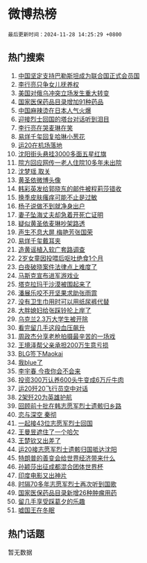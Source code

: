 # 微博热榜

`最后更新时间：2024-11-28 14:25:29 +0800`

## 热门搜索

1. [中国坚定支持巴勒斯坦成为联合国正式会员国](https://m.weibo.cn/search?containerid=100103type%3D1%26t%3D10%26q%3D%23%E4%B8%AD%E5%9B%BD%E5%9D%9A%E5%AE%9A%E6%94%AF%E6%8C%81%E5%B7%B4%E5%8B%92%E6%96%AF%E5%9D%A6%E6%88%90%E4%B8%BA%E8%81%94%E5%90%88%E5%9B%BD%E6%AD%A3%E5%BC%8F%E4%BC%9A%E5%91%98%E5%9B%BD%23&stream_entry_id=51&isnewpage=1&extparam=seat%3D1%26cate%3D10103%26q%3D%2523%25E4%25B8%25AD%25E5%259B%25BD%25E5%259D%259A%25E5%25AE%259A%25E6%2594%25AF%25E6%258C%2581%25E5%25B7%25B4%25E5%258B%2592%25E6%2596%25AF%25E5%259D%25A6%25E6%2588%2590%25E4%25B8%25BA%25E8%2581%2594%25E5%2590%2588%25E5%259B%25BD%25E6%25AD%25A3%25E5%25BC%258F%25E4%25BC%259A%25E5%2591%2598%25E5%259B%25BD%2523%26dgr%3D0%26filter_type%3Drealtimehot%26stream_entry_id%3D51%26pos%3D0%26c_type%3D51%26display_time%3D1732775128%26pre_seqid%3D17327751283790285586872)
1. [李行亮只争女儿抚养权](https://m.weibo.cn/search?containerid=100103type%3D1%26t%3D10%26q%3D%23%E6%9D%8E%E8%A1%8C%E4%BA%AE%E5%8F%AA%E4%BA%89%E5%A5%B3%E5%84%BF%E6%8A%9A%E5%85%BB%E6%9D%83%23&stream_entry_id=31&isnewpage=1&extparam=seat%3D1%26band_rank%3D1%26flag%3D1%26filter_type%3Drealtimehot%26lcate%3D5001%26pos%3D0%26cate%3D5001%26q%3D%2523%25E6%259D%258E%25E8%25A1%258C%25E4%25BA%25AE%25E5%258F%25AA%25E4%25BA%2589%25E5%25A5%25B3%25E5%2584%25BF%25E6%258A%259A%25E5%2585%25BB%25E6%259D%2583%2523%26dgr%3D0%26stream_entry_id%3D31%26realpos%3D1%26c_type%3D31%26display_time%3D1732775128%26pre_seqid%3D17327751283790285586872)
1. [美国对俄乌冲突立场发生重大转变](https://m.weibo.cn/search?containerid=100103type%3D1%26t%3D10%26q%3D%23%E7%BE%8E%E5%9B%BD%E5%AF%B9%E4%BF%84%E4%B9%8C%E5%86%B2%E7%AA%81%E7%AB%8B%E5%9C%BA%E5%8F%91%E7%94%9F%E9%87%8D%E5%A4%A7%E8%BD%AC%E5%8F%98%23&stream_entry_id=31&isnewpage=1&extparam=seat%3D1%26band_rank%3D2%26flag%3D0%26filter_type%3Drealtimehot%26lcate%3D5001%26pos%3D1%26cate%3D5001%26q%3D%2523%25E7%25BE%258E%25E5%259B%25BD%25E5%25AF%25B9%25E4%25BF%2584%25E4%25B9%258C%25E5%2586%25B2%25E7%25AA%2581%25E7%25AB%258B%25E5%259C%25BA%25E5%258F%2591%25E7%2594%259F%25E9%2587%258D%25E5%25A4%25A7%25E8%25BD%25AC%25E5%258F%2598%2523%26dgr%3D0%26stream_entry_id%3D31%26realpos%3D2%26c_type%3D31%26display_time%3D1732775128%26pre_seqid%3D17327751283790285586872)
1. [国家医保药品目录增加91种药品](https://m.weibo.cn/search?containerid=100103type%3D1%26t%3D10%26q%3D%23%E5%9B%BD%E5%AE%B6%E5%8C%BB%E4%BF%9D%E8%8D%AF%E5%93%81%E7%9B%AE%E5%BD%95%E5%A2%9E%E5%8A%A091%E7%A7%8D%E8%8D%AF%E5%93%81%23&stream_entry_id=31&isnewpage=1&extparam=seat%3D1%26band_rank%3D3%26flag%3D0%26filter_type%3Drealtimehot%26lcate%3D5001%26pos%3D2%26cate%3D5001%26q%3D%2523%25E5%259B%25BD%25E5%25AE%25B6%25E5%258C%25BB%25E4%25BF%259D%25E8%258D%25AF%25E5%2593%2581%25E7%259B%25AE%25E5%25BD%2595%25E5%25A2%259E%25E5%258A%25A091%25E7%25A7%258D%25E8%258D%25AF%25E5%2593%2581%2523%26dgr%3D0%26stream_entry_id%3D31%26realpos%3D3%26c_type%3D31%26display_time%3D1732775128%26pre_seqid%3D17327751283790285586872)
1. [中国麻辣烫在日本人气火爆](https://m.weibo.cn/search?containerid=100103type%3D1%26t%3D10%26q%3D%E4%B8%AD%E5%9B%BD%E9%BA%BB%E8%BE%A3%E7%83%AB%E5%9C%A8%E6%97%A5%E6%9C%AC%E4%BA%BA%E6%B0%94%E7%81%AB%E7%88%86&stream_entry_id=31&isnewpage=1&extparam=seat%3D1%26band_rank%3D4%26flag%3D0%26filter_type%3Drealtimehot%26lcate%3D5001%26pos%3D3%26cate%3D5001%26q%3D%25E4%25B8%25AD%25E5%259B%25BD%25E9%25BA%25BB%25E8%25BE%25A3%25E7%2583%25AB%25E5%259C%25A8%25E6%2597%25A5%25E6%259C%25AC%25E4%25BA%25BA%25E6%25B0%2594%25E7%2581%25AB%25E7%2588%2586%26dgr%3D0%26stream_entry_id%3D31%26realpos%3D4%26c_type%3D31%26display_time%3D1732775128%26pre_seqid%3D17327751283790285586872)
1. [迎接烈士回国的塔台对话听到泪目](https://m.weibo.cn/search?containerid=100103type%3D1%26t%3D10%26q%3D%23%E8%BF%8E%E6%8E%A5%E7%83%88%E5%A3%AB%E5%9B%9E%E5%9B%BD%E7%9A%84%E5%A1%94%E5%8F%B0%E5%AF%B9%E8%AF%9D%E5%90%AC%E5%88%B0%E6%B3%AA%E7%9B%AE%23&stream_entry_id=31&isnewpage=1&extparam=seat%3D1%26band_rank%3D5%26flag%3D0%26filter_type%3Drealtimehot%26lcate%3D5001%26pos%3D4%26cate%3D5001%26q%3D%2523%25E8%25BF%258E%25E6%258E%25A5%25E7%2583%2588%25E5%25A3%25AB%25E5%259B%259E%25E5%259B%25BD%25E7%259A%2584%25E5%25A1%2594%25E5%258F%25B0%25E5%25AF%25B9%25E8%25AF%259D%25E5%2590%25AC%25E5%2588%25B0%25E6%25B3%25AA%25E7%259B%25AE%2523%26dgr%3D0%26stream_entry_id%3D31%26realpos%3D5%26c_type%3D31%26display_time%3D1732775128%26pre_seqid%3D17327751283790285586872)
1. [李行亮在哭麦琳在笑](https://m.weibo.cn/search?containerid=100103type%3D1%26t%3D10%26q%3D%23%E6%9D%8E%E8%A1%8C%E4%BA%AE%E5%9C%A8%E5%93%AD%E9%BA%A6%E7%90%B3%E5%9C%A8%E7%AC%91%23&stream_entry_id=31&isnewpage=1&extparam=seat%3D1%26band_rank%3D6%26flag%3D1%26filter_type%3Drealtimehot%26lcate%3D5001%26pos%3D5%26cate%3D5001%26q%3D%2523%25E6%259D%258E%25E8%25A1%258C%25E4%25BA%25AE%25E5%259C%25A8%25E5%2593%25AD%25E9%25BA%25A6%25E7%2590%25B3%25E5%259C%25A8%25E7%25AC%2591%2523%26dgr%3D0%26stream_entry_id%3D31%26realpos%3D6%26c_type%3D31%26display_time%3D1732775128%26pre_seqid%3D17327751283790285586872)
1. [易烊千玺回复哈琳小葱花](https://m.weibo.cn/search?containerid=100103type%3D1%26t%3D10%26q%3D%23%E6%98%93%E7%83%8A%E5%8D%83%E7%8E%BA%E5%9B%9E%E5%A4%8D%E5%93%88%E7%90%B3%E5%B0%8F%E8%91%B1%E8%8A%B1%23&stream_entry_id=31&isnewpage=1&extparam=seat%3D1%26band_rank%3D7%26flag%3D1%26filter_type%3Drealtimehot%26lcate%3D5001%26pos%3D6%26cate%3D5001%26q%3D%2523%25E6%2598%2593%25E7%2583%258A%25E5%258D%2583%25E7%258E%25BA%25E5%259B%259E%25E5%25A4%258D%25E5%2593%2588%25E7%2590%25B3%25E5%25B0%258F%25E8%2591%25B1%25E8%258A%25B1%2523%26dgr%3D0%26stream_entry_id%3D31%26realpos%3D7%26c_type%3D31%26display_time%3D1732775128%26pre_seqid%3D17327751283790285586872)
1. [运20在机场落地](https://m.weibo.cn/search?containerid=100103type%3D1%26t%3D10%26q%3D%23%E8%BF%9020%E5%9C%A8%E6%9C%BA%E5%9C%BA%E8%90%BD%E5%9C%B0%23&stream_entry_id=31&isnewpage=1&extparam=seat%3D1%26band_rank%3D8%26flag%3D1%26filter_type%3Drealtimehot%26lcate%3D5001%26pos%3D7%26cate%3D5001%26q%3D%2523%25E8%25BF%259020%25E5%259C%25A8%25E6%259C%25BA%25E5%259C%25BA%25E8%2590%25BD%25E5%259C%25B0%2523%26dgr%3D0%26stream_entry_id%3D31%26realpos%3D8%26c_type%3D31%26display_time%3D1732775128%26pre_seqid%3D17327751283790285586872)
1. [沈阳街头悬挂3000多面五星红旗](https://m.weibo.cn/search?containerid=100103type%3D1%26t%3D10%26q%3D%23%E6%B2%88%E9%98%B3%E8%A1%97%E5%A4%B4%E6%82%AC%E6%8C%823000%E5%A4%9A%E9%9D%A2%E4%BA%94%E6%98%9F%E7%BA%A2%E6%97%97%23&stream_entry_id=31&isnewpage=1&extparam=seat%3D1%26band_rank%3D9%26flag%3D0%26filter_type%3Drealtimehot%26lcate%3D5001%26pos%3D8%26cate%3D5001%26q%3D%2523%25E6%25B2%2588%25E9%2598%25B3%25E8%25A1%2597%25E5%25A4%25B4%25E6%2582%25AC%25E6%258C%25823000%25E5%25A4%259A%25E9%259D%25A2%25E4%25BA%2594%25E6%2598%259F%25E7%25BA%25A2%25E6%2597%2597%2523%26dgr%3D0%26stream_entry_id%3D31%26realpos%3D9%26c_type%3D31%26display_time%3D1732775128%26pre_seqid%3D17327751283790285586872)
1. [院方回应网传一老人住院10多年未出院](https://m.weibo.cn/search?containerid=100103type%3D1%26t%3D10%26q%3D%23%E9%99%A2%E6%96%B9%E5%9B%9E%E5%BA%94%E7%BD%91%E4%BC%A0%E4%B8%80%E8%80%81%E4%BA%BA%E4%BD%8F%E9%99%A210%E5%A4%9A%E5%B9%B4%E6%9C%AA%E5%87%BA%E9%99%A2%23&stream_entry_id=31&isnewpage=1&extparam=seat%3D1%26band_rank%3D10%26flag%3D1%26filter_type%3Drealtimehot%26lcate%3D5001%26pos%3D9%26cate%3D5001%26q%3D%2523%25E9%2599%25A2%25E6%2596%25B9%25E5%259B%259E%25E5%25BA%2594%25E7%25BD%2591%25E4%25BC%25A0%25E4%25B8%2580%25E8%2580%2581%25E4%25BA%25BA%25E4%25BD%258F%25E9%2599%25A210%25E5%25A4%259A%25E5%25B9%25B4%25E6%259C%25AA%25E5%2587%25BA%25E9%2599%25A2%2523%26dgr%3D0%26stream_entry_id%3D31%26realpos%3D10%26c_type%3D31%26display_time%3D1732775128%26pre_seqid%3D17327751283790285586872)
1. [沈梦瑶 取关](https://m.weibo.cn/search?containerid=100103type%3D1%26t%3D10%26q%3D%E6%B2%88%E6%A2%A6%E7%91%B6+%E5%8F%96%E5%85%B3&stream_entry_id=31&isnewpage=1&extparam=seat%3D1%26band_rank%3D11%26flag%3D1%26filter_type%3Drealtimehot%26lcate%3D5001%26pos%3D10%26cate%3D5001%26q%3D%25E6%25B2%2588%25E6%25A2%25A6%25E7%2591%25B6%2520%25E5%258F%2596%25E5%2585%25B3%26dgr%3D0%26stream_entry_id%3D31%26realpos%3D11%26c_type%3D31%26display_time%3D1732775128%26pre_seqid%3D17327751283790285586872)
1. [黄圣依微博头像](https://m.weibo.cn/search?containerid=100103type%3D1%26t%3D10%26q%3D%E9%BB%84%E5%9C%A3%E4%BE%9D%E5%BE%AE%E5%8D%9A%E5%A4%B4%E5%83%8F&stream_entry_id=31&isnewpage=1&extparam=seat%3D1%26band_rank%3D12%26flag%3D1%26filter_type%3Drealtimehot%26lcate%3D5001%26pos%3D11%26cate%3D5001%26q%3D%25E9%25BB%2584%25E5%259C%25A3%25E4%25BE%259D%25E5%25BE%25AE%25E5%258D%259A%25E5%25A4%25B4%25E5%2583%258F%26dgr%3D0%26stream_entry_id%3D31%26realpos%3D12%26c_type%3D31%26display_time%3D1732775128%26pre_seqid%3D17327751283790285586872)
1. [韩彩英发给郭晓东的邮件被程莉莎错收](https://m.weibo.cn/search?containerid=100103type%3D1%26t%3D10%26q%3D%23%E9%9F%A9%E5%BD%A9%E8%8B%B1%E5%8F%91%E7%BB%99%E9%83%AD%E6%99%93%E4%B8%9C%E7%9A%84%E9%82%AE%E4%BB%B6%E8%A2%AB%E7%A8%8B%E8%8E%89%E8%8E%8E%E9%94%99%E6%94%B6%23&stream_entry_id=31&isnewpage=1&extparam=seat%3D1%26band_rank%3D13%26flag%3D1%26filter_type%3Drealtimehot%26lcate%3D5001%26pos%3D12%26cate%3D5001%26q%3D%2523%25E9%259F%25A9%25E5%25BD%25A9%25E8%258B%25B1%25E5%258F%2591%25E7%25BB%2599%25E9%2583%25AD%25E6%2599%2593%25E4%25B8%259C%25E7%259A%2584%25E9%2582%25AE%25E4%25BB%25B6%25E8%25A2%25AB%25E7%25A8%258B%25E8%258E%2589%25E8%258E%258E%25E9%2594%2599%25E6%2594%25B6%2523%26dgr%3D0%26stream_entry_id%3D31%26realpos%3D13%26c_type%3D31%26display_time%3D1732775128%26pre_seqid%3D17327751283790285586872)
1. [换季皮肤瘙痒可能不止是过敏](https://m.weibo.cn/search?containerid=100103type%3D1%26t%3D10%26q%3D%23%E6%8D%A2%E5%AD%A3%E7%9A%AE%E8%82%A4%E7%98%99%E7%97%92%E5%8F%AF%E8%83%BD%E4%B8%8D%E6%AD%A2%E6%98%AF%E8%BF%87%E6%95%8F%23&stream_entry_id=31&isnewpage=1&extparam=seat%3D1%26band_rank%3D14%26flag%3D1%26filter_type%3Drealtimehot%26lcate%3D5001%26pos%3D13%26cate%3D5001%26q%3D%2523%25E6%258D%25A2%25E5%25AD%25A3%25E7%259A%25AE%25E8%2582%25A4%25E7%2598%2599%25E7%2597%2592%25E5%258F%25AF%25E8%2583%25BD%25E4%25B8%258D%25E6%25AD%25A2%25E6%2598%25AF%25E8%25BF%2587%25E6%2595%258F%2523%26dgr%3D0%26stream_entry_id%3D31%26realpos%3D14%26c_type%3D31%26display_time%3D1732775128%26pre_seqid%3D17327751283790285586872)
1. [杨子说做不到就净身出户](https://m.weibo.cn/search?containerid=100103type%3D1%26t%3D10%26q%3D%23%E6%9D%A8%E5%AD%90%E8%AF%B4%E5%81%9A%E4%B8%8D%E5%88%B0%E5%B0%B1%E5%87%80%E8%BA%AB%E5%87%BA%E6%88%B7%23&stream_entry_id=31&isnewpage=1&extparam=seat%3D1%26band_rank%3D15%26flag%3D1%26filter_type%3Drealtimehot%26lcate%3D5001%26pos%3D14%26cate%3D5001%26q%3D%2523%25E6%259D%25A8%25E5%25AD%2590%25E8%25AF%25B4%25E5%2581%259A%25E4%25B8%258D%25E5%2588%25B0%25E5%25B0%25B1%25E5%2587%2580%25E8%25BA%25AB%25E5%2587%25BA%25E6%2588%25B7%2523%26dgr%3D0%26stream_entry_id%3D31%26realpos%3D15%26c_type%3D31%26display_time%3D1732775128%26pre_seqid%3D17327751283790285586872)
1. [妻子坠海丈夫却急着开死亡证明](https://m.weibo.cn/search?containerid=100103type%3D1%26t%3D10%26q%3D%23%E5%A6%BB%E5%AD%90%E5%9D%A0%E6%B5%B7%E4%B8%88%E5%A4%AB%E5%8D%B4%E6%80%A5%E7%9D%80%E5%BC%80%E6%AD%BB%E4%BA%A1%E8%AF%81%E6%98%8E%23&stream_entry_id=31&isnewpage=1&extparam=seat%3D1%26band_rank%3D16%26flag%3D0%26filter_type%3Drealtimehot%26lcate%3D5001%26pos%3D15%26cate%3D5001%26q%3D%2523%25E5%25A6%25BB%25E5%25AD%2590%25E5%259D%25A0%25E6%25B5%25B7%25E4%25B8%2588%25E5%25A4%25AB%25E5%258D%25B4%25E6%2580%25A5%25E7%259D%2580%25E5%25BC%2580%25E6%25AD%25BB%25E4%25BA%25A1%25E8%25AF%2581%25E6%2598%258E%2523%26dgr%3D0%26stream_entry_id%3D31%26realpos%3D16%26c_type%3D31%26display_time%3D1732775128%26pre_seqid%3D17327751283790285586872)
1. [疑似黄圣依麦琳吵架路透](https://m.weibo.cn/search?containerid=100103type%3D1%26t%3D10%26q%3D%23%E7%96%91%E4%BC%BC%E9%BB%84%E5%9C%A3%E4%BE%9D%E9%BA%A6%E7%90%B3%E5%90%B5%E6%9E%B6%E8%B7%AF%E9%80%8F%23&stream_entry_id=31&isnewpage=1&extparam=seat%3D1%26band_rank%3D17%26flag%3D2%26filter_type%3Drealtimehot%26lcate%3D5001%26pos%3D16%26cate%3D5001%26q%3D%2523%25E7%2596%2591%25E4%25BC%25BC%25E9%25BB%2584%25E5%259C%25A3%25E4%25BE%259D%25E9%25BA%25A6%25E7%2590%25B3%25E5%2590%25B5%25E6%259E%25B6%25E8%25B7%25AF%25E9%2580%258F%2523%26dgr%3D0%26stream_entry_id%3D31%26realpos%3D17%26c_type%3D31%26display_time%3D1732775128%26pre_seqid%3D17327751283790285586872)
1. [声生不息大屏 梅艳芳张国荣](https://m.weibo.cn/search?containerid=100103type%3D1%26t%3D10%26q%3D%E5%A3%B0%E7%94%9F%E4%B8%8D%E6%81%AF%E5%A4%A7%E5%B1%8F+%E6%A2%85%E8%89%B3%E8%8A%B3%E5%BC%A0%E5%9B%BD%E8%8D%A3&stream_entry_id=31&isnewpage=1&extparam=seat%3D1%26band_rank%3D18%26flag%3D1%26filter_type%3Drealtimehot%26lcate%3D5001%26pos%3D17%26cate%3D5001%26q%3D%25E5%25A3%25B0%25E7%2594%259F%25E4%25B8%258D%25E6%2581%25AF%25E5%25A4%25A7%25E5%25B1%258F%2520%25E6%25A2%2585%25E8%2589%25B3%25E8%258A%25B3%25E5%25BC%25A0%25E5%259B%25BD%25E8%258D%25A3%26dgr%3D0%26stream_entry_id%3D31%26realpos%3D18%26c_type%3D31%26display_time%3D1732775128%26pre_seqid%3D17327751283790285586872)
1. [易烊千玺戴耳夹](https://m.weibo.cn/search?containerid=100103type%3D1%26t%3D10%26q%3D%23%E6%98%93%E7%83%8A%E5%8D%83%E7%8E%BA%E6%88%B4%E8%80%B3%E5%A4%B9%23&stream_entry_id=31&isnewpage=1&extparam=seat%3D1%26band_rank%3D19%26flag%3D1%26filter_type%3Drealtimehot%26lcate%3D5001%26pos%3D18%26cate%3D5001%26q%3D%2523%25E6%2598%2593%25E7%2583%258A%25E5%258D%2583%25E7%258E%25BA%25E6%2588%25B4%25E8%2580%25B3%25E5%25A4%25B9%2523%26dgr%3D0%26stream_entry_id%3D31%26realpos%3D19%26c_type%3D31%26display_time%3D1732775128%26pre_seqid%3D17327751283790285586872)
1. [造黄谣植入软广套路调查](https://m.weibo.cn/search?containerid=100103type%3D1%26t%3D10%26q%3D%23%E9%80%A0%E9%BB%84%E8%B0%A3%E6%A4%8D%E5%85%A5%E8%BD%AF%E5%B9%BF%E5%A5%97%E8%B7%AF%E8%B0%83%E6%9F%A5%23&stream_entry_id=31&isnewpage=1&extparam=seat%3D1%26band_rank%3D20%26flag%3D1%26filter_type%3Drealtimehot%26lcate%3D5001%26pos%3D19%26cate%3D5001%26q%3D%2523%25E9%2580%25A0%25E9%25BB%2584%25E8%25B0%25A3%25E6%25A4%258D%25E5%2585%25A5%25E8%25BD%25AF%25E5%25B9%25BF%25E5%25A5%2597%25E8%25B7%25AF%25E8%25B0%2583%25E6%259F%25A5%2523%26dgr%3D0%26stream_entry_id%3D31%26realpos%3D20%26c_type%3D31%26display_time%3D1732775128%26pre_seqid%3D17327751283790285586872)
1. [2岁女童因投喂后呕吐绝食1个月](https://m.weibo.cn/search?containerid=100103type%3D1%26t%3D10%26q%3D%232%E5%B2%81%E5%A5%B3%E7%AB%A5%E5%9B%A0%E6%8A%95%E5%96%82%E5%90%8E%E5%91%95%E5%90%90%E7%BB%9D%E9%A3%9F1%E4%B8%AA%E6%9C%88%23&stream_entry_id=31&isnewpage=1&extparam=seat%3D1%26band_rank%3D21%26flag%3D0%26filter_type%3Drealtimehot%26lcate%3D5001%26pos%3D20%26cate%3D5001%26q%3D%25232%25E5%25B2%2581%25E5%25A5%25B3%25E7%25AB%25A5%25E5%259B%25A0%25E6%258A%2595%25E5%2596%2582%25E5%2590%258E%25E5%2591%2595%25E5%2590%2590%25E7%25BB%259D%25E9%25A3%259F1%25E4%25B8%25AA%25E6%259C%2588%2523%26dgr%3D0%26stream_entry_id%3D31%26realpos%3D21%26c_type%3D31%26display_time%3D1732775128%26pre_seqid%3D17327751283790285586872)
1. [白夜破晓案件法律点上难度了](https://m.weibo.cn/search?containerid=100103type%3D1%26t%3D10%26q%3D%23%E7%99%BD%E5%A4%9C%E7%A0%B4%E6%99%93%E6%A1%88%E4%BB%B6%E6%B3%95%E5%BE%8B%E7%82%B9%E4%B8%8A%E9%9A%BE%E5%BA%A6%E4%BA%86%23&stream_entry_id=31&isnewpage=1&extparam=seat%3D1%26band_rank%3D22%26flag%3D0%26filter_type%3Drealtimehot%26lcate%3D5001%26pos%3D21%26cate%3D5001%26q%3D%2523%25E7%2599%25BD%25E5%25A4%259C%25E7%25A0%25B4%25E6%2599%2593%25E6%25A1%2588%25E4%25BB%25B6%25E6%25B3%2595%25E5%25BE%258B%25E7%2582%25B9%25E4%25B8%258A%25E9%259A%25BE%25E5%25BA%25A6%25E4%25BA%2586%2523%26dgr%3D0%26stream_entry_id%3D31%26realpos%3D22%26c_type%3D31%26display_time%3D1732775128%26pre_seqid%3D17327751283790285586872)
1. [马斯克宣布进军游戏业](https://m.weibo.cn/search?containerid=100103type%3D1%26t%3D10%26q%3D%23%E9%A9%AC%E6%96%AF%E5%85%8B%E5%AE%A3%E5%B8%83%E8%BF%9B%E5%86%9B%E6%B8%B8%E6%88%8F%E4%B8%9A%23&stream_entry_id=31&isnewpage=1&extparam=seat%3D1%26band_rank%3D23%26flag%3D1%26filter_type%3Drealtimehot%26lcate%3D5001%26pos%3D22%26cate%3D5001%26q%3D%2523%25E9%25A9%25AC%25E6%2596%25AF%25E5%2585%258B%25E5%25AE%25A3%25E5%25B8%2583%25E8%25BF%259B%25E5%2586%259B%25E6%25B8%25B8%25E6%2588%258F%25E4%25B8%259A%2523%26dgr%3D0%26stream_entry_id%3D31%26realpos%3D23%26c_type%3D31%26display_time%3D1732775128%26pre_seqid%3D17327751283790285586872)
1. [塔克拉玛干沙漠被围起来了](https://m.weibo.cn/search?containerid=100103type%3D1%26t%3D10%26q%3D%23%E5%A1%94%E5%85%8B%E6%8B%89%E7%8E%9B%E5%B9%B2%E6%B2%99%E6%BC%A0%E8%A2%AB%E5%9B%B4%E8%B5%B7%E6%9D%A5%E4%BA%86%23&stream_entry_id=31&isnewpage=1&extparam=seat%3D1%26band_rank%3D24%26flag%3D0%26filter_type%3Drealtimehot%26lcate%3D5001%26pos%3D23%26cate%3D5001%26q%3D%2523%25E5%25A1%2594%25E5%2585%258B%25E6%258B%2589%25E7%258E%259B%25E5%25B9%25B2%25E6%25B2%2599%25E6%25BC%25A0%25E8%25A2%25AB%25E5%259B%25B4%25E8%25B5%25B7%25E6%259D%25A5%25E4%25BA%2586%2523%26dgr%3D0%26stream_entry_id%3D31%26realpos%3D24%26c_type%3D31%26display_time%3D1732775128%26pre_seqid%3D17327751283790285586872)
1. [潘展乐咬不开坚果求助张雨霏](https://m.weibo.cn/search?containerid=100103type%3D1%26t%3D10%26q%3D%23%E6%BD%98%E5%B1%95%E4%B9%90%E5%92%AC%E4%B8%8D%E5%BC%80%E5%9D%9A%E6%9E%9C%E6%B1%82%E5%8A%A9%E5%BC%A0%E9%9B%A8%E9%9C%8F%23&stream_entry_id=31&isnewpage=1&extparam=seat%3D1%26band_rank%3D25%26flag%3D1%26filter_type%3Drealtimehot%26lcate%3D5001%26pos%3D24%26cate%3D5001%26q%3D%2523%25E6%25BD%2598%25E5%25B1%2595%25E4%25B9%2590%25E5%2592%25AC%25E4%25B8%258D%25E5%25BC%2580%25E5%259D%259A%25E6%259E%259C%25E6%25B1%2582%25E5%258A%25A9%25E5%25BC%25A0%25E9%259B%25A8%25E9%259C%258F%2523%26dgr%3D0%26stream_entry_id%3D31%26realpos%3D25%26c_type%3D31%26display_time%3D1732775128%26pre_seqid%3D17327751283790285586872)
1. [没有卫生巾用时可以用纸尿裤代替](https://m.weibo.cn/search?containerid=100103type%3D1%26t%3D10%26q%3D%E6%B2%A1%E6%9C%89%E5%8D%AB%E7%94%9F%E5%B7%BE%E7%94%A8%E6%97%B6%E5%8F%AF%E4%BB%A5%E7%94%A8%E7%BA%B8%E5%B0%BF%E8%A3%A4%E4%BB%A3%E6%9B%BF&stream_entry_id=31&isnewpage=1&extparam=seat%3D1%26band_rank%3D26%26flag%3D0%26filter_type%3Drealtimehot%26lcate%3D5001%26pos%3D25%26cate%3D5001%26q%3D%25E6%25B2%25A1%25E6%259C%2589%25E5%258D%25AB%25E7%2594%259F%25E5%25B7%25BE%25E7%2594%25A8%25E6%2597%25B6%25E5%258F%25AF%25E4%25BB%25A5%25E7%2594%25A8%25E7%25BA%25B8%25E5%25B0%25BF%25E8%25A3%25A4%25E4%25BB%25A3%25E6%259B%25BF%26dgr%3D0%26stream_entry_id%3D31%26realpos%3D26%26c_type%3D31%26display_time%3D1732775128%26pre_seqid%3D17327751283790285586872)
1. [大胖媳妇给张踩铃抡上岸了](https://m.weibo.cn/search?containerid=100103type%3D1%26t%3D10%26q%3D%E5%A4%A7%E8%83%96%E5%AA%B3%E5%A6%87%E7%BB%99%E5%BC%A0%E8%B8%A9%E9%93%83%E6%8A%A1%E4%B8%8A%E5%B2%B8%E4%BA%86&stream_entry_id=31&isnewpage=1&extparam=seat%3D1%26band_rank%3D27%26flag%3D1%26filter_type%3Drealtimehot%26lcate%3D5001%26pos%3D26%26cate%3D5001%26q%3D%25E5%25A4%25A7%25E8%2583%2596%25E5%25AA%25B3%25E5%25A6%2587%25E7%25BB%2599%25E5%25BC%25A0%25E8%25B8%25A9%25E9%2593%2583%25E6%258A%25A1%25E4%25B8%258A%25E5%25B2%25B8%25E4%25BA%2586%26dgr%3D0%26stream_entry_id%3D31%26realpos%3D27%26c_type%3D31%26display_time%3D1732775128%26pre_seqid%3D17327751283790285586872)
1. [乌克兰2.3万大学生被开除](https://m.weibo.cn/search?containerid=100103type%3D1%26t%3D10%26q%3D%23%E4%B9%8C%E5%85%8B%E5%85%B02.3%E4%B8%87%E5%A4%A7%E5%AD%A6%E7%94%9F%E8%A2%AB%E5%BC%80%E9%99%A4%23&stream_entry_id=31&isnewpage=1&extparam=seat%3D1%26band_rank%3D28%26flag%3D1%26filter_type%3Drealtimehot%26lcate%3D5001%26pos%3D27%26cate%3D5001%26q%3D%2523%25E4%25B9%258C%25E5%2585%258B%25E5%2585%25B02.3%25E4%25B8%2587%25E5%25A4%25A7%25E5%25AD%25A6%25E7%2594%259F%25E8%25A2%25AB%25E5%25BC%2580%25E9%2599%25A4%2523%26dgr%3D0%26stream_entry_id%3D31%26realpos%3D28%26c_type%3D31%26display_time%3D1732775128%26pre_seqid%3D17327751283790285586872)
1. [看完留几手这段血压飙升](https://m.weibo.cn/search?containerid=100103type%3D1%26t%3D10%26q%3D%23%E7%9C%8B%E5%AE%8C%E7%95%99%E5%87%A0%E6%89%8B%E8%BF%99%E6%AE%B5%E8%A1%80%E5%8E%8B%E9%A3%99%E5%8D%87%23&stream_entry_id=31&isnewpage=1&extparam=seat%3D1%26band_rank%3D29%26flag%3D1%26filter_type%3Drealtimehot%26lcate%3D5001%26pos%3D28%26cate%3D5001%26q%3D%2523%25E7%259C%258B%25E5%25AE%258C%25E7%2595%2599%25E5%2587%25A0%25E6%2589%258B%25E8%25BF%2599%25E6%25AE%25B5%25E8%25A1%2580%25E5%258E%258B%25E9%25A3%2599%25E5%258D%2587%2523%26dgr%3D0%26stream_entry_id%3D31%26realpos%3D29%26c_type%3D31%26display_time%3D1732775128%26pre_seqid%3D17327751283790285586872)
1. [周政杰分享老枪拍摄最辛苦的一场戏](https://m.weibo.cn/search?containerid=100103type%3D1%26t%3D10%26q%3D%23%E5%91%A8%E6%94%BF%E6%9D%B0%E5%88%86%E4%BA%AB%E8%80%81%E6%9E%AA%E6%8B%8D%E6%91%84%E6%9C%80%E8%BE%9B%E8%8B%A6%E7%9A%84%E4%B8%80%E5%9C%BA%E6%88%8F%23&stream_entry_id=31&isnewpage=1&extparam=seat%3D1%26band_rank%3D30%26flag%3D1%26filter_type%3Drealtimehot%26lcate%3D5001%26pos%3D29%26cate%3D5001%26q%3D%2523%25E5%2591%25A8%25E6%2594%25BF%25E6%259D%25B0%25E5%2588%2586%25E4%25BA%25AB%25E8%2580%2581%25E6%259E%25AA%25E6%258B%258D%25E6%2591%2584%25E6%259C%2580%25E8%25BE%259B%25E8%258B%25A6%25E7%259A%2584%25E4%25B8%2580%25E5%259C%25BA%25E6%2588%258F%2523%26dgr%3D0%26stream_entry_id%3D31%26realpos%3D30%26c_type%3D31%26display_time%3D1732775128%26pre_seqid%3D17327751283790285586872)
1. [王境泽帮父亲承担200万生意亏损](https://m.weibo.cn/search?containerid=100103type%3D1%26t%3D10%26q%3D%23%E7%8E%8B%E5%A2%83%E6%B3%BD%E5%B8%AE%E7%88%B6%E4%BA%B2%E6%89%BF%E6%8B%85200%E4%B8%87%E7%94%9F%E6%84%8F%E4%BA%8F%E6%8D%9F%23&stream_entry_id=31&isnewpage=1&extparam=seat%3D1%26band_rank%3D31%26flag%3D1%26filter_type%3Drealtimehot%26lcate%3D5001%26pos%3D30%26cate%3D5001%26q%3D%2523%25E7%258E%258B%25E5%25A2%2583%25E6%25B3%25BD%25E5%25B8%25AE%25E7%2588%25B6%25E4%25BA%25B2%25E6%2589%25BF%25E6%258B%2585200%25E4%25B8%2587%25E7%2594%259F%25E6%2584%258F%25E4%25BA%258F%25E6%258D%259F%2523%26dgr%3D0%26stream_entry_id%3D31%26realpos%3D31%26c_type%3D31%26display_time%3D1732775128%26pre_seqid%3D17327751283790285586872)
1. [BLG签下Maokai](https://m.weibo.cn/search?containerid=100103type%3D1%26t%3D10%26q%3D%23BLG%E7%AD%BE%E4%B8%8BMaokai%23&stream_entry_id=31&isnewpage=1&extparam=seat%3D1%26band_rank%3D32%26flag%3D1%26filter_type%3Drealtimehot%26lcate%3D5001%26pos%3D31%26cate%3D5001%26q%3D%2523BLG%25E7%25AD%25BE%25E4%25B8%258BMaokai%2523%26dgr%3D0%26stream_entry_id%3D31%26realpos%3D32%26c_type%3D31%26display_time%3D1732775128%26pre_seqid%3D17327751283790285586872)
1. [我blue了](https://m.weibo.cn/search?containerid=100103type%3D1%26t%3D10%26q%3D%E6%88%91blue%E4%BA%86&stream_entry_id=31&isnewpage=1&extparam=seat%3D1%26band_rank%3D33%26flag%3D0%26filter_type%3Drealtimehot%26lcate%3D5001%26pos%3D32%26cate%3D5001%26q%3D%25E6%2588%2591blue%25E4%25BA%2586%26dgr%3D0%26stream_entry_id%3D31%26realpos%3D33%26c_type%3D31%26display_time%3D1732775128%26pre_seqid%3D17327751283790285586872)
1. [李宇春 今夜你会不会来](https://m.weibo.cn/search?containerid=100103type%3D1%26t%3D10%26q%3D%E6%9D%8E%E5%AE%87%E6%98%A5+%E4%BB%8A%E5%A4%9C%E4%BD%A0%E4%BC%9A%E4%B8%8D%E4%BC%9A%E6%9D%A5&stream_entry_id=31&isnewpage=1&extparam=seat%3D1%26band_rank%3D34%26flag%3D1%26filter_type%3Drealtimehot%26lcate%3D5001%26pos%3D33%26cate%3D5001%26q%3D%25E6%259D%258E%25E5%25AE%2587%25E6%2598%25A5%2520%25E4%25BB%258A%25E5%25A4%259C%25E4%25BD%25A0%25E4%25BC%259A%25E4%25B8%258D%25E4%25BC%259A%25E6%259D%25A5%26dgr%3D0%26stream_entry_id%3D31%26realpos%3D34%26c_type%3D31%26display_time%3D1732775128%26pre_seqid%3D17327751283790285586872)
1. [投资300万认养600头牛变成6万斤牛肉](https://m.weibo.cn/search?containerid=100103type%3D1%26t%3D10%26q%3D%23%E6%8A%95%E8%B5%84300%E4%B8%87%E8%AE%A4%E5%85%BB600%E5%A4%B4%E7%89%9B%E5%8F%98%E6%88%906%E4%B8%87%E6%96%A4%E7%89%9B%E8%82%89%23&stream_entry_id=31&isnewpage=1&extparam=seat%3D1%26band_rank%3D35%26flag%3D1%26filter_type%3Drealtimehot%26lcate%3D5001%26pos%3D34%26cate%3D5001%26q%3D%2523%25E6%258A%2595%25E8%25B5%2584300%25E4%25B8%2587%25E8%25AE%25A4%25E5%2585%25BB600%25E5%25A4%25B4%25E7%2589%259B%25E5%258F%2598%25E6%2588%25906%25E4%25B8%2587%25E6%2596%25A4%25E7%2589%259B%25E8%2582%2589%2523%26dgr%3D0%26stream_entry_id%3D31%26realpos%3D35%26c_type%3D31%26display_time%3D1732775128%26pre_seqid%3D17327751283790285586872)
1. [运20歼20飞行员空中对话](https://m.weibo.cn/search?containerid=100103type%3D1%26t%3D10%26q%3D%23%E8%BF%9020%E6%AD%BC20%E9%A3%9E%E8%A1%8C%E5%91%98%E7%A9%BA%E4%B8%AD%E5%AF%B9%E8%AF%9D%23&stream_entry_id=31&isnewpage=1&extparam=seat%3D1%26band_rank%3D36%26flag%3D1%26filter_type%3Drealtimehot%26lcate%3D5001%26pos%3D35%26cate%3D5001%26q%3D%2523%25E8%25BF%259020%25E6%25AD%25BC20%25E9%25A3%259E%25E8%25A1%258C%25E5%2591%2598%25E7%25A9%25BA%25E4%25B8%25AD%25E5%25AF%25B9%25E8%25AF%259D%2523%26dgr%3D0%26stream_entry_id%3D31%26realpos%3D36%26c_type%3D31%26display_time%3D1732775128%26pre_seqid%3D17327751283790285586872)
1. [2架歼20为英雄护航](https://m.weibo.cn/search?containerid=100103type%3D1%26t%3D10%26q%3D%232%E6%9E%B6%E6%AD%BC20%E4%B8%BA%E8%8B%B1%E9%9B%84%E6%8A%A4%E8%88%AA%23&stream_entry_id=31&isnewpage=1&extparam=seat%3D1%26band_rank%3D37%26flag%3D1%26filter_type%3Drealtimehot%26lcate%3D5001%26pos%3D36%26cate%3D5001%26q%3D%25232%25E6%259E%25B6%25E6%25AD%25BC20%25E4%25B8%25BA%25E8%258B%25B1%25E9%259B%2584%25E6%258A%25A4%25E8%2588%25AA%2523%26dgr%3D0%26stream_entry_id%3D31%26realpos%3D37%26c_type%3D31%26display_time%3D1732775128%26pre_seqid%3D17327751283790285586872)
1. [回顾前十批在韩志愿军烈士遗骸归乡路](https://m.weibo.cn/search?containerid=100103type%3D1%26t%3D10%26q%3D%23%E5%9B%9E%E9%A1%BE%E5%89%8D%E5%8D%81%E6%89%B9%E5%9C%A8%E9%9F%A9%E5%BF%97%E6%84%BF%E5%86%9B%E7%83%88%E5%A3%AB%E9%81%97%E9%AA%B8%E5%BD%92%E4%B9%A1%E8%B7%AF%23&stream_entry_id=31&isnewpage=1&extparam=seat%3D1%26band_rank%3D38%26flag%3D1%26filter_type%3Drealtimehot%26lcate%3D5001%26pos%3D37%26cate%3D5001%26q%3D%2523%25E5%259B%259E%25E9%25A1%25BE%25E5%2589%258D%25E5%258D%2581%25E6%2589%25B9%25E5%259C%25A8%25E9%259F%25A9%25E5%25BF%2597%25E6%2584%25BF%25E5%2586%259B%25E7%2583%2588%25E5%25A3%25AB%25E9%2581%2597%25E9%25AA%25B8%25E5%25BD%2592%25E4%25B9%25A1%25E8%25B7%25AF%2523%26dgr%3D0%26stream_entry_id%3D31%26realpos%3D38%26c_type%3D31%26display_time%3D1732775128%26pre_seqid%3D17327751283790285586872)
1. [恋与深空 秦彻](https://m.weibo.cn/search?containerid=100103type%3D1%26t%3D10%26q%3D%E6%81%8B%E4%B8%8E%E6%B7%B1%E7%A9%BA+%E7%A7%A6%E5%BD%BB&stream_entry_id=31&isnewpage=1&extparam=seat%3D1%26band_rank%3D39%26flag%3D0%26filter_type%3Drealtimehot%26lcate%3D5001%26pos%3D38%26cate%3D5001%26q%3D%25E6%2581%258B%25E4%25B8%258E%25E6%25B7%25B1%25E7%25A9%25BA%2520%25E7%25A7%25A6%25E5%25BD%25BB%26dgr%3D0%26stream_entry_id%3D31%26realpos%3D39%26c_type%3D31%26display_time%3D1732775128%26pre_seqid%3D17327751283790285586872)
1. [一起接43位志愿军烈士回国](https://m.weibo.cn/search?containerid=100103type%3D1%26t%3D10%26q%3D%23%E4%B8%80%E8%B5%B7%E6%8E%A543%E4%BD%8D%E5%BF%97%E6%84%BF%E5%86%9B%E7%83%88%E5%A3%AB%E5%9B%9E%E5%9B%BD%23&stream_entry_id=31&isnewpage=1&extparam=seat%3D1%26band_rank%3D40%26flag%3D0%26filter_type%3Drealtimehot%26lcate%3D5001%26pos%3D39%26cate%3D5001%26q%3D%2523%25E4%25B8%2580%25E8%25B5%25B7%25E6%258E%25A543%25E4%25BD%258D%25E5%25BF%2597%25E6%2584%25BF%25E5%2586%259B%25E7%2583%2588%25E5%25A3%25AB%25E5%259B%259E%25E5%259B%25BD%2523%26dgr%3D0%26stream_entry_id%3D31%26realpos%3D40%26c_type%3D31%26display_time%3D1732775128%26pre_seqid%3D17327751283790285586872)
1. [王曼昱遮住了一个哈欠](https://m.weibo.cn/search?containerid=100103type%3D1%26t%3D10%26q%3D%23%E7%8E%8B%E6%9B%BC%E6%98%B1%E9%81%AE%E4%BD%8F%E4%BA%86%E4%B8%80%E4%B8%AA%E5%93%88%E6%AC%A0%23&stream_entry_id=31&isnewpage=1&extparam=seat%3D1%26band_rank%3D41%26flag%3D1%26filter_type%3Drealtimehot%26lcate%3D5001%26pos%3D40%26cate%3D5001%26q%3D%2523%25E7%258E%258B%25E6%259B%25BC%25E6%2598%25B1%25E9%2581%25AE%25E4%25BD%258F%25E4%25BA%2586%25E4%25B8%2580%25E4%25B8%25AA%25E5%2593%2588%25E6%25AC%25A0%2523%26dgr%3D0%26stream_entry_id%3D31%26realpos%3D41%26c_type%3D31%26display_time%3D1732775128%26pre_seqid%3D17327751283790285586872)
1. [王楚钦又出差了](https://m.weibo.cn/search?containerid=100103type%3D1%26t%3D10%26q%3D%23%E7%8E%8B%E6%A5%9A%E9%92%A6%E5%8F%88%E5%87%BA%E5%B7%AE%E4%BA%86%23&stream_entry_id=31&isnewpage=1&extparam=seat%3D1%26band_rank%3D42%26flag%3D1%26filter_type%3Drealtimehot%26lcate%3D5001%26pos%3D41%26cate%3D5001%26q%3D%2523%25E7%258E%258B%25E6%25A5%259A%25E9%2592%25A6%25E5%258F%2588%25E5%2587%25BA%25E5%25B7%25AE%25E4%25BA%2586%2523%26dgr%3D0%26stream_entry_id%3D31%26realpos%3D42%26c_type%3D31%26display_time%3D1732775128%26pre_seqid%3D17327751283790285586872)
1. [运20接志愿军烈士遗骸归国抵达沈阳](https://m.weibo.cn/search?containerid=100103type%3D1%26t%3D10%26q%3D%23%E8%BF%9020%E6%8E%A5%E5%BF%97%E6%84%BF%E5%86%9B%E7%83%88%E5%A3%AB%E9%81%97%E9%AA%B8%E5%BD%92%E5%9B%BD%E6%8A%B5%E8%BE%BE%E6%B2%88%E9%98%B3%23&stream_entry_id=31&isnewpage=1&extparam=seat%3D1%26band_rank%3D43%26flag%3D0%26filter_type%3Drealtimehot%26lcate%3D5001%26pos%3D42%26cate%3D5001%26q%3D%2523%25E8%25BF%259020%25E6%258E%25A5%25E5%25BF%2597%25E6%2584%25BF%25E5%2586%259B%25E7%2583%2588%25E5%25A3%25AB%25E9%2581%2597%25E9%25AA%25B8%25E5%25BD%2592%25E5%259B%25BD%25E6%258A%25B5%25E8%25BE%25BE%25E6%25B2%2588%25E9%2598%25B3%2523%26dgr%3D0%26stream_entry_id%3D31%26realpos%3D43%26c_type%3D31%26display_time%3D1732775128%26pre_seqid%3D17327751283790285586872)
1. [特朗普的善变会给世界经济带来什么](https://m.weibo.cn/search?containerid=100103type%3D1%26t%3D10%26q%3D%23%E7%89%B9%E6%9C%97%E6%99%AE%E7%9A%84%E5%96%84%E5%8F%98%E4%BC%9A%E7%BB%99%E4%B8%96%E7%95%8C%E7%BB%8F%E6%B5%8E%E5%B8%A6%E6%9D%A5%E4%BB%80%E4%B9%88%23&stream_entry_id=31&isnewpage=1&extparam=seat%3D1%26band_rank%3D44%26flag%3D1%26filter_type%3Drealtimehot%26lcate%3D5001%26pos%3D43%26cate%3D5001%26q%3D%2523%25E7%2589%25B9%25E6%259C%2597%25E6%2599%25AE%25E7%259A%2584%25E5%2596%2584%25E5%258F%2598%25E4%25BC%259A%25E7%25BB%2599%25E4%25B8%2596%25E7%2595%258C%25E7%25BB%258F%25E6%25B5%258E%25E5%25B8%25A6%25E6%259D%25A5%25E4%25BB%2580%25E4%25B9%2588%2523%26dgr%3D0%26stream_entry_id%3D31%26realpos%3D44%26c_type%3D31%26display_time%3D1732775128%26pre_seqid%3D17327751283790285586872)
1. [孙颖莎出征成都混合团体世界杯](https://m.weibo.cn/search?containerid=100103type%3D1%26t%3D10%26q%3D%23%E5%AD%99%E9%A2%96%E8%8E%8E%E5%87%BA%E5%BE%81%E6%88%90%E9%83%BD%E6%B7%B7%E5%90%88%E5%9B%A2%E4%BD%93%E4%B8%96%E7%95%8C%E6%9D%AF%23&stream_entry_id=31&isnewpage=1&extparam=seat%3D1%26band_rank%3D45%26flag%3D1%26filter_type%3Drealtimehot%26lcate%3D5001%26pos%3D44%26cate%3D5001%26q%3D%2523%25E5%25AD%2599%25E9%25A2%2596%25E8%258E%258E%25E5%2587%25BA%25E5%25BE%2581%25E6%2588%2590%25E9%2583%25BD%25E6%25B7%25B7%25E5%2590%2588%25E5%259B%25A2%25E4%25BD%2593%25E4%25B8%2596%25E7%2595%258C%25E6%259D%25AF%2523%26dgr%3D0%26stream_entry_id%3D31%26realpos%3D45%26c_type%3D31%26display_time%3D1732775128%26pre_seqid%3D17327751283790285586872)
1. [印度电影又出神片](https://m.weibo.cn/search?containerid=100103type%3D1%26t%3D10%26q%3D%E5%8D%B0%E5%BA%A6%E7%94%B5%E5%BD%B1%E5%8F%88%E5%87%BA%E7%A5%9E%E7%89%87&stream_entry_id=31&isnewpage=1&extparam=seat%3D1%26band_rank%3D46%26flag%3D0%26filter_type%3Drealtimehot%26lcate%3D5001%26pos%3D45%26cate%3D5001%26q%3D%25E5%258D%25B0%25E5%25BA%25A6%25E7%2594%25B5%25E5%25BD%25B1%25E5%258F%2588%25E5%2587%25BA%25E7%25A5%259E%25E7%2589%2587%26dgr%3D0%26stream_entry_id%3D31%26realpos%3D46%26c_type%3D31%26display_time%3D1732775128%26pre_seqid%3D17327751283790285586872)
1. [时隔70多年志愿军烈士再次听到国歌](https://m.weibo.cn/search?containerid=100103type%3D1%26t%3D10%26q%3D%23%E6%97%B6%E9%9A%9470%E5%A4%9A%E5%B9%B4%E5%BF%97%E6%84%BF%E5%86%9B%E7%83%88%E5%A3%AB%E5%86%8D%E6%AC%A1%E5%90%AC%E5%88%B0%E5%9B%BD%E6%AD%8C%23&stream_entry_id=31&isnewpage=1&extparam=seat%3D1%26band_rank%3D47%26flag%3D1%26filter_type%3Drealtimehot%26lcate%3D5001%26pos%3D46%26cate%3D5001%26q%3D%2523%25E6%2597%25B6%25E9%259A%259470%25E5%25A4%259A%25E5%25B9%25B4%25E5%25BF%2597%25E6%2584%25BF%25E5%2586%259B%25E7%2583%2588%25E5%25A3%25AB%25E5%2586%258D%25E6%25AC%25A1%25E5%2590%25AC%25E5%2588%25B0%25E5%259B%25BD%25E6%25AD%258C%2523%26dgr%3D0%26stream_entry_id%3D31%26realpos%3D47%26c_type%3D31%26display_time%3D1732775128%26pre_seqid%3D17327751283790285586872)
1. [国家医保药品目录新增26种肿瘤用药](https://m.weibo.cn/search?containerid=100103type%3D1%26t%3D10%26q%3D%23%E5%9B%BD%E5%AE%B6%E5%8C%BB%E4%BF%9D%E8%8D%AF%E5%93%81%E7%9B%AE%E5%BD%95%E6%96%B0%E5%A2%9E26%E7%A7%8D%E8%82%BF%E7%98%A4%E7%94%A8%E8%8D%AF%23&stream_entry_id=31&isnewpage=1&extparam=seat%3D1%26band_rank%3D48%26flag%3D1%26filter_type%3Drealtimehot%26lcate%3D5001%26pos%3D47%26cate%3D5001%26q%3D%2523%25E5%259B%25BD%25E5%25AE%25B6%25E5%258C%25BB%25E4%25BF%259D%25E8%258D%25AF%25E5%2593%2581%25E7%259B%25AE%25E5%25BD%2595%25E6%2596%25B0%25E5%25A2%259E26%25E7%25A7%258D%25E8%2582%25BF%25E7%2598%25A4%25E7%2594%25A8%25E8%258D%25AF%2523%26dgr%3D0%26stream_entry_id%3D31%26realpos%3D48%26c_type%3D31%26display_time%3D1732775128%26pre_seqid%3D17327751283790285586872)
1. [留几手享受踩葛夕的乐趣](https://m.weibo.cn/search?containerid=100103type%3D1%26t%3D10%26q%3D%23%E7%95%99%E5%87%A0%E6%89%8B%E4%BA%AB%E5%8F%97%E8%B8%A9%E8%91%9B%E5%A4%95%E7%9A%84%E4%B9%90%E8%B6%A3%23&stream_entry_id=31&isnewpage=1&extparam=seat%3D1%26band_rank%3D49%26flag%3D1%26filter_type%3Drealtimehot%26lcate%3D5001%26pos%3D48%26cate%3D5001%26q%3D%2523%25E7%2595%2599%25E5%2587%25A0%25E6%2589%258B%25E4%25BA%25AB%25E5%258F%2597%25E8%25B8%25A9%25E8%2591%259B%25E5%25A4%2595%25E7%259A%2584%25E4%25B9%2590%25E8%25B6%25A3%2523%26dgr%3D0%26stream_entry_id%3D31%26realpos%3D49%26c_type%3D31%26display_time%3D1732775128%26pre_seqid%3D17327751283790285586872)
1. [嘘国王在冬眠](https://m.weibo.cn/search?containerid=100103type%3D1%26t%3D10%26q%3D%E5%98%98%E5%9B%BD%E7%8E%8B%E5%9C%A8%E5%86%AC%E7%9C%A0&stream_entry_id=31&isnewpage=1&extparam=seat%3D1%26band_rank%3D50%26flag%3D0%26filter_type%3Drealtimehot%26lcate%3D5001%26pos%3D49%26cate%3D5001%26q%3D%25E5%2598%2598%25E5%259B%25BD%25E7%258E%258B%25E5%259C%25A8%25E5%2586%25AC%25E7%259C%25A0%26dgr%3D0%26stream_entry_id%3D31%26realpos%3D50%26c_type%3D31%26display_time%3D1732775128%26pre_seqid%3D17327751283790285586872)

## 热门话题

暂无数据
